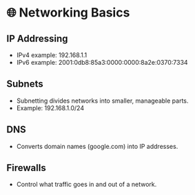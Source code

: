 # 🌐 Networking Basics  

## IP Addressing  
- IPv4 example: 192.168.1.1  
- IPv6 example: 2001:0db8:85a3:0000:0000:8a2e:0370:7334  

## Subnets  
- Subnetting divides networks into smaller, manageable parts.  
- Example: 192.168.1.0/24  

## DNS  
- Converts domain names (google.com) into IP addresses.  

## Firewalls  
- Control what traffic goes in and out of a network.  
